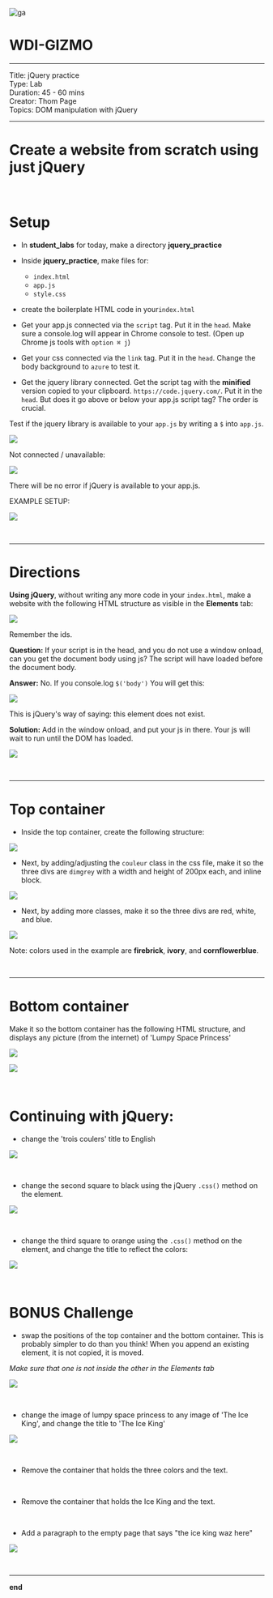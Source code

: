 ![ga](http://mobbook.generalassemb.ly/ga_cog.png)

# WDI-GIZMO

---
Title: jQuery practice<br>
Type: Lab <br>
Duration: 45 - 60 mins<br>
Creator: Thom Page <br>
Topics: DOM manipulation with jQuery<br>

---

# Create a website from scratch using just jQuery

<br>

# Setup

* In **student_labs** for today, make a directory **jquery_practice**

* Inside **jquery_practice**, make files for:

	* `index.html`
	* `app.js`
	* `style.css`

* create the boilerplate HTML code in your`index.html`

* Get your app.js connected via the `script` tag. Put it in the `head`. Make sure a console.log will appear in Chrome console to test. (Open up Chrome js tools with `option ⌘ j`)

* Get your css connected via the `link` tag. Put it in the `head`. Change the body background to `azure` to test it. 

* Get the jquery library connected. Get the script tag with the **minified** version copied to your clipboard. `https://code.jquery.com/`. Put it in the `head`. But does it go above or below your app.js script tag? The order is crucial.

Test if the jquery library is available to your `app.js` by writing a `$` into `app.js`.

![](https://i.imgur.com/5VCwOrN.png)

Not connected / unavailable:

![](https://i.imgur.com/iv21joq.png)

There will be no error if jQuery is available to your app.js.

EXAMPLE SETUP:

![](https://i.imgur.com/BqbubXw.png)

<br>
<hr>

# Directions

**Using jQuery**, without writing any more code in your `index.html`, make a website with the following HTML structure as visible in the **Elements** tab:

![](https://i.imgur.com/6TkVSlS.png)

Remember the ids.

**Question:** If your script is in the head, and you do not use a window onload, can you get the document body using js? The script will have loaded before the document body.

**Answer:** No. If you console.log `$('body')` You will get this:

![](https://i.imgur.com/EOIj3pK.png)

This is jQuery's way of saying: this element does not exist.

**Solution:** Add in the window onload, and put your js in there. Your js will wait to run until the DOM has loaded.

![](https://i.imgur.com/454zPmf.png)

<br>
<hr>

# Top container

* Inside the top container, create the following structure:

![](https://i.imgur.com/zMgb7ex.png)

* Next, by adding/adjusting the `couleur` class in the css file, make it so the three divs are `dimgrey` with a width and height of 200px each, and inline block.

![](https://i.imgur.com/26L1nQP.png)


* Next, by adding more classes, make it so the three divs are red, white, and blue.

![](https://i.imgur.com/jSbUCGQ.png)

Note: colors used in the example are **firebrick**, **ivory**, and **cornflowerblue**.

<br>
<hr>

# Bottom container

Make it so the bottom container has the following HTML structure, and displays any picture (from the internet) of 'Lumpy Space Princess'

![](https://i.imgur.com/wJf6heD.png)

![](https://i.imgur.com/1868Y8l.png)

<br>

# Continuing with jQuery:

* change the 'trois coulers' title to English

![](https://i.imgur.com/3uuJoKT.png)

<br>

* change the second square to black using the jQuery `.css()` method on the element.

![](https://i.imgur.com/nVhgVnr.png)

<br>

* change the third square to orange using the `.css()` method on the element, and change the title to reflect the colors:

![](https://i.imgur.com/Dx6ZgCn.png)

<br>

# BONUS Challenge

* swap the positions of the top container and the bottom container. This is probably simpler to do than you think! When you append an existing element, it is not copied, it is moved.

_Make sure that one is not inside the other in the Elements tab_

![](https://i.imgur.com/FaOAc7u.png)

<br>

* change the image of lumpy space princess to any image of 'The Ice King', and change the title to 'The Ice King'

![](https://i.imgur.com/cxZb2XG.png)

<br>

* Remove the container that holds the three colors and the text.


<br>

* Remove the container that holds the Ice King and the text.

<br>

* Add a paragraph to the empty page that says "the ice king waz here"

![](https://i.imgur.com/LG2mokN.png)

<br>
<hr>

**end**















